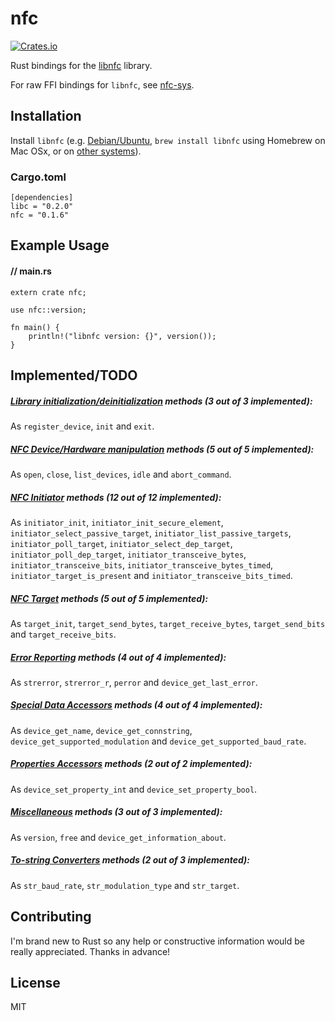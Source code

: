 # nfc

[![Crates.io](https://img.shields.io/crates/v/nfc.svg?maxAge=2592000)](https://crates.io/crates/nfc)

Rust bindings for the [libnfc](https://github.com/nfc-tools/libnfc) library.

For raw FFI bindings for `libnfc`, see [nfc-sys](https://github.com/dsgriffin/nfc-sys).

## Installation

Install `libnfc` (e.g. [Debian/Ubuntu](http://nfc-tools.org/index.php?title=Libnfc#Debian_.2F_Ubuntu), `brew install libnfc` using Homebrew on Mac OSx, or on [other systems](http://nfc-tools.org/index.php?title=Libnfc#Installation)).

### Cargo.toml

    [dependencies]
    libc = "0.2.0"
    nfc = "0.1.6"
    
## Example Usage

#### // main.rs    
    extern crate nfc;
    
    use nfc::version;
    
    fn main() {
        println!("libnfc version: {}", version());
    }
    
## Implemented/TODO

##### [Library initialization/deinitialization](http://www.libnfc.org/api/modules.html) methods (3 out of 3 implemented):

As `register_device`, `init` and `exit`.

##### [NFC Device/Hardware manipulation](http://www.libnfc.org/api/group__dev.html) methods (5 out of 5 implemented):
 
As `open`, `close`, `list_devices`, `idle` and `abort_command`.

##### [NFC Initiator](http://www.libnfc.org/api/group__initiator.html) methods (12 out of 12 implemented):  

As `initiator_init`, `initiator_init_secure_element`, `initiator_select_passive_target`, `initiator_list_passive_targets`, `initiator_poll_target`, `initiator_select_dep_target`, `initiator_poll_dep_target`, `initiator_transceive_bytes`, `initiator_transceive_bits`, `initiator_transceive_bytes_timed`, `initiator_target_is_present` and `initiator_transceive_bits_timed`.
 
##### [NFC Target](http://www.libnfc.org/api/group__target.html) methods (5 out of 5 implemented):  

As `target_init`, `target_send_bytes`, `target_receive_bytes`, `target_send_bits` and `target_receive_bits`.
 
##### [Error Reporting](http://www.libnfc.org/api/group__error.html) methods (4 out of 4 implemented):
  
As `strerror`, `strerror_r`, `perror` and `device_get_last_error`.

##### [Special Data Accessors](http://www.libnfc.org/api/group__data.html) methods (4 out of 4 implemented):  

As `device_get_name`, `device_get_connstring`, `device_get_supported_modulation` and `device_get_supported_baud_rate`.
 
##### [Properties Accessors](http://www.libnfc.org/api/group__properties.html) methods (2 out of 2 implemented):  

As `device_set_property_int` and `device_set_property_bool`.
 
##### [Miscellaneous](http://www.libnfc.org/api/group__misc.html) methods (3 out of 3 implemented):  

As `version`, `free` and `device_get_information_about`.
 
##### [To-string Converters](http://www.libnfc.org/api/group__string-converter.html) methods (2 out of 3 implemented):
  
As `str_baud_rate`, `str_modulation_type` and `str_target`.
  
## Contributing
    
I'm brand new to Rust so any help or constructive information would be really appreciated. Thanks in advance!    
    
## License
    
MIT    
